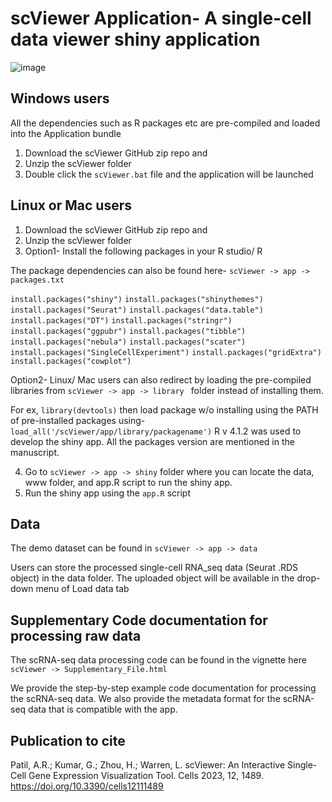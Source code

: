 # scViewer Application- A single-cell data viewer shiny application

![image](https://github.com/arpatil01/scViewer/assets/105444693/cf816d63-1477-4e36-b030-ca8487a923a5)



## Windows users
All the dependencies such as R packages etc are pre-compiled and loaded into the Application bundle
1. Download the scViewer GitHub zip repo and 
2. Unzip the scViewer folder
3. Double click the ```scViewer.bat``` file and the application will be launched

## Linux or Mac users
1. Download the scViewer GitHub zip repo and 
2. Unzip the scViewer folder
3. Option1- Install the following packages in your R studio/ R

The package dependencies can also be found here- ```scViewer -> app -> packages.txt```

  ```install.packages("shiny")```
  ```install.packages("shinythemes")```
  ```install.packages("Seurat")```
  ```install.packages("data.table")```
  ```install.packages("DT")```
  ```install.packages("stringr")```
  ```install.packages("ggpubr")```
  ```install.packages("tibble")```
  ```install.packages("nebula")```
  ```install.packages("scater")```
  ```install.packages("SingleCellExperiment")```
  ```install.packages("gridExtra")```
  ```install.packages("cowplot")```

  Option2- Linux/ Mac users can also redirect by loading the pre-compiled libraries from ```scViewer -> app -> library ``` folder instead of installing them.

For ex, ```library(devtools)``` then load package w/o installing using the PATH of pre-installed packages using- ```load_all('/scViewer/app/library/packagename')```
R v 4.1.2 was used to develop the shiny app. All the packages version are mentioned in the manuscript.
 
4. Go to ```scViewer -> app -> shiny``` folder where you can locate the data, www folder, and app.R script to run the shiny app.
5. Run the shiny app using the ```app.R``` script

## Data
The demo dataset can be found in ```scViewer -> app -> data ```

Users can store the processed single-cell RNA_seq data (Seurat .RDS object) in the data folder. The uploaded object will be available in the drop-down menu of Load data tab

## Supplementary Code documentation for processing raw data
The scRNA-seq data processing code can be found in the vignette here ```scViewer -> Supplementary_File.html```

We provide the step-by-step example code documentation for processing the scRNA-seq data. We also provide the metadata format for the scRNA-seq data that is compatible with the app. 

## Publication to cite
Patil, A.R.; Kumar, G.; Zhou, H.; Warren, L. scViewer: An Interactive Single-Cell Gene Expression Visualization Tool. Cells 2023, 12, 1489. https://doi.org/10.3390/cells12111489

